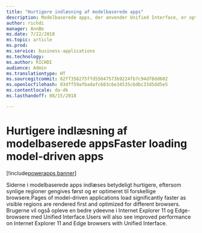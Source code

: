 ```yaml
---
title: "Hurtigere indlæsning af modelbaserede apps"
description: Modelbaserede apps, der anvender Unified Interface, er optimeret for at give bedre ydeevne
author: richdi
manager: AnnBe
ms.date: 7/22/2018
ms.topic: article
ms.prod: 
ms.service: business-applications
ms.technology: 
ms.author: RICHDI
audience: Admin
ms.translationtype: HT
ms.sourcegitcommit: 62ff356275ffd55047573b9224fb7c94df8dd602
ms.openlocfilehash: 03dff59afbadafc683c6e34535c6dbc33d5dd5e5
ms.contentlocale: da-dk
ms.lasthandoff: 08/15/2018

---
```

# <a name="faster-loading-model-driven-apps"></a><span data-ttu-id="cd50f-103">Hurtigere indlæsning af modelbaserede apps</span><span class="sxs-lookup"><span data-stu-id="cd50f-103">Faster loading model-driven apps</span></span>

[!include[powerapps banner](../includes/powerapps.md)]




<span data-ttu-id="cd50f-104">Siderne i modelbaserede apps indlæses betydeligt hurtigere, eftersom synlige regioner gengives først og er optimeret til forskellige browsere.</span><span class="sxs-lookup"><span data-stu-id="cd50f-104">Pages of model-driven applications load significantly faster as visible regions are rendered first and optimized for different browsers.</span></span> <span data-ttu-id="cd50f-105">Brugerne vil også opleve en bedre ydeevne i Internet Explorer 11 og Edge-browsere med Unified Interface.</span><span class="sxs-lookup"><span data-stu-id="cd50f-105">Users will also see improved performance on Internet Explorer 11 and Edge browsers with Unified Interface.</span></span>

